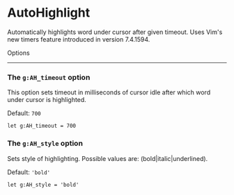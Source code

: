 # AutoHighlight

Automatically highlights word under cursor after given timeout.
Uses Vim's new timers feature introduced in version 7.4.1594.

Options
_______

### The `g:AH_timeout` option

This option sets timeout in milliseconds of cursor idle after which word under cursor is highlighted.

Default: `700`

```viml
let g:AH_timeout = 700
```

### The `g:AH_style` option

Sets style of highlighting.
Possible values are: (bold|italic|underlined).

Default: `'bold'`

```viml
let g:AH_style = 'bold'
```
